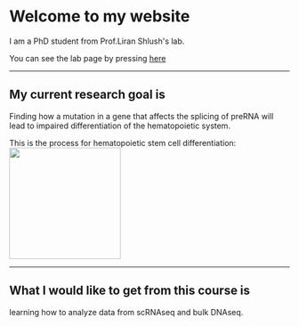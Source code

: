 # Welcome to my website 


I am a PhD student from Prof.Liran Shlush's lab. 

You can see the lab page by pressing [here](https://www.weizmann.ac.il/immunology/Shlush/liran-shlushs-lab)

---
## My current research goal is

Finding how a mutation in a gene that affects the splicing of preRNA will lead to impaired differentiation of the hematopoietic system.

This is the process for hematopoietic stem cell differentiation:
<img src="https://github.com/user-attachments/assets/aff1a326-fb43-4b60-a21c-2296a4b72da9" style="width: 200px; height: auto;">

--- 
## What I would like to get from this course is

learning how to analyze data from scRNAseq and bulk DNAseq.
